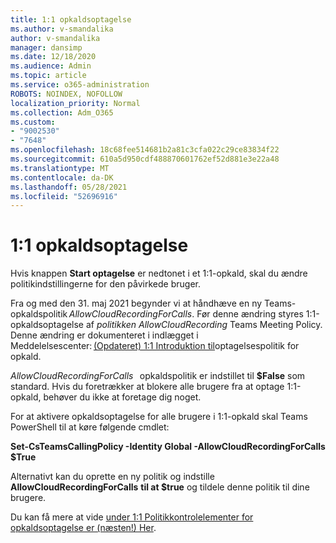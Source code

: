 ```yaml
---
title: 1:1 opkaldsoptagelse
ms.author: v-smandalika
author: v-smandalika
manager: dansimp
ms.date: 12/18/2020
ms.audience: Admin
ms.topic: article
ms.service: o365-administration
ROBOTS: NOINDEX, NOFOLLOW
localization_priority: Normal
ms.collection: Adm_O365
ms.custom:
- "9002530"
- "7648"
ms.openlocfilehash: 18c68fee514681b2a81c3cfa022c29ce83834f22
ms.sourcegitcommit: 610a5d950cdf488870601762ef52d881e3e22a48
ms.translationtype: MT
ms.contentlocale: da-DK
ms.lasthandoff: 05/28/2021
ms.locfileid: "52696916"
---
```

# <a name="11-call-recording"></a>1:1 opkaldsoptagelse

Hvis knappen **Start optagelse** er nedtonet i et 1:1-opkald, skal du ændre politikindstillingerne for den påvirkede bruger.   

Fra og med den 31. maj 2021 begynder vi at håndhæve en ny Teams-opkaldspolitik *AllowCloudRecordingForCalls*. Før denne ændring styres 1:1-opkaldsoptagelse af *politikken AllowCloudRecording* Teams Meeting Policy. Denne ændring er dokumenteret i indlægget i Meddelelsescenter: [(Opdateret) 1:1 Introduktion til](https://portal.microsoft.com/Adminportal/Home?ref=MessageCenter/:/messages/MC238796)optagelsespolitik for opkald.  

*AllowCloudRecordingForCalls*   opkaldspolitik er indstillet til **$False** som standard. Hvis du foretrækker at blokere alle brugere fra at optage 1:1-opkald, behøver du ikke at foretage dig noget.  

For at aktivere opkaldsoptagelse for alle brugere i 1:1-opkald skal Teams PowerShell til at køre følgende cmdlet: 

**Set-CsTeamsCallingPolicy -Identity Global -AllowCloudRecordingForCalls $True** 

Alternativt kan du oprette en ny politik og indstille **AllowCloudRecordingForCalls** **til at $true** og tildele denne politik til dine brugere. 

Du kan få mere at vide [under 1:1 Politikkontrolelementer for opkaldsoptagelse er (næsten!) Her](https://techcommunity.microsoft.com/t5/microsoft-teams-support/1-1-call-recording-policy-controls-are-almost-here/ba-p/2217668).
